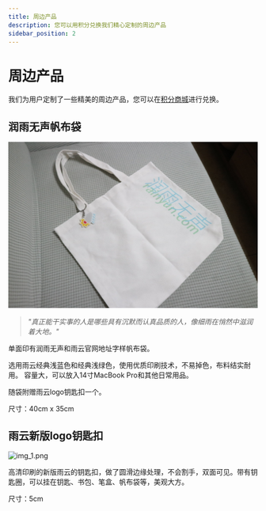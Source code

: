 ```yaml
---
title: 周边产品
description: 您可以用积分兑换我们精心定制的周边产品
sidebar_position: 2
---
```


# 周边产品

我们为用户定制了一些精美的周边产品，您可以在[积分商城]进行兑换。


## 润雨无声帆布袋
![img.png](img.png)



> *"真正能干实事的人是哪些具有沉默而认真品质的人，像细雨在悄然中滋润着大地。"*

单面印有润雨无声和雨云官网地址字样帆布袋。

选用雨云经典浅蓝色和经典浅绿色，使用优质印刷技术，不易掉色，布料结实耐用。
容量大，可以放入14寸MacBook Pro和其他日常用品。

随袋附赠雨云logo钥匙扣一个。

尺寸：40cm x 35cm

## 雨云新版logo钥匙扣
![img_1.png](img_1.png)

高清印刷的新版雨云的钥匙扣，做了圆滑边缘处理，不会割手，双面可见。带有钥匙圈，可以挂在钥匙、书包、笔盒、帆布袋等，美观大方。

尺寸：5cm





[积分商城]: https://app.rainyun.cc/account/reward/store
